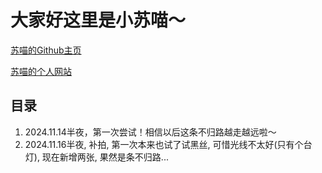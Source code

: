 # 大家好这里是小苏喵～

[苏喵的Github主页](http://github.com/Twisuki)

[苏喵的个人网站](http://twisuki.guthub.io)

## 目录

1. 2024.11.14半夜，第一次尝试！相信以后这条不归路越走越远啦～
2. 2024.11.16半夜, 补拍, 第一次本来也试了试黑丝, 可惜光线不太好(只有个台灯), 现在新增两张, 果然是条不归路...
